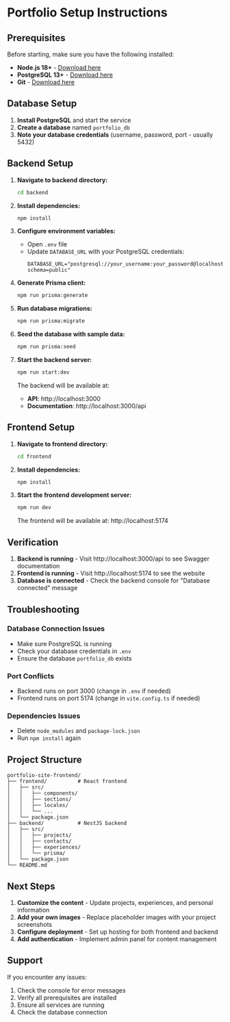 # Portfolio Setup Instructions

## Prerequisites

Before starting, make sure you have the following installed:

- **Node.js 18+** - [Download here](https://nodejs.org/)
- **PostgreSQL 13+** - [Download here](https://www.postgresql.org/download/)
- **Git** - [Download here](https://git-scm.com/)

## Database Setup

1. **Install PostgreSQL** and start the service
2. **Create a database** named `portfolio_db`
3. **Note your database credentials** (username, password, port - usually 5432)

## Backend Setup

1. **Navigate to backend directory:**
   ```bash
   cd backend
   ```

2. **Install dependencies:**
   ```bash
   npm install
   ```

3. **Configure environment variables:**
   - Open `.env` file
   - Update `DATABASE_URL` with your PostgreSQL credentials:
     ```
     DATABASE_URL="postgresql://your_username:your_password@localhost:5432/portfolio_db?schema=public"
     ```

4. **Generate Prisma client:**
   ```bash
   npm run prisma:generate
   ```

5. **Run database migrations:**
   ```bash
   npm run prisma:migrate
   ```

6. **Seed the database with sample data:**
   ```bash
   npm run prisma:seed
   ```

7. **Start the backend server:**
   ```bash
   npm run start:dev
   ```

   The backend will be available at:
   - **API**: http://localhost:3000
   - **Documentation**: http://localhost:3000/api

## Frontend Setup

1. **Navigate to frontend directory:**
   ```bash
   cd frontend
   ```

2. **Install dependencies:**
   ```bash
   npm install
   ```

3. **Start the frontend development server:**
   ```bash
   npm run dev
   ```

   The frontend will be available at: http://localhost:5174

## Verification

1. **Backend is running** - Visit http://localhost:3000/api to see Swagger documentation
2. **Frontend is running** - Visit http://localhost:5174 to see the website
3. **Database is connected** - Check the backend console for "Database connected" message

## Troubleshooting

### Database Connection Issues
- Make sure PostgreSQL is running
- Check your database credentials in `.env`
- Ensure the database `portfolio_db` exists

### Port Conflicts
- Backend runs on port 3000 (change in `.env` if needed)
- Frontend runs on port 5174 (change in `vite.config.ts` if needed)

### Dependencies Issues
- Delete `node_modules` and `package-lock.json`
- Run `npm install` again

## Project Structure

```
portfolio-site-frontend/
├── frontend/          # React frontend
│   ├── src/
│   │   ├── components/
│   │   ├── sections/
│   │   ├── locales/
│   │   └── ...
│   └── package.json
├── backend/           # NestJS backend
│   ├── src/
│   │   ├── projects/
│   │   ├── contacts/
│   │   ├── experiences/
│   │   └── prisma/
│   └── package.json
└── README.md
```

## Next Steps

1. **Customize the content** - Update projects, experiences, and personal information
2. **Add your own images** - Replace placeholder images with your project screenshots
3. **Configure deployment** - Set up hosting for both frontend and backend
4. **Add authentication** - Implement admin panel for content management

## Support

If you encounter any issues:
1. Check the console for error messages
2. Verify all prerequisites are installed
3. Ensure all services are running
4. Check the database connection
